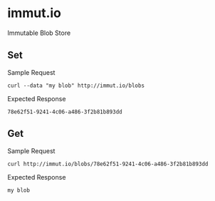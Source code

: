 immut.io
========
Immutable Blob Store

Set
---

Sample Request

```
curl --data "my blob" http://immut.io/blobs
```

Expected Response

```
78e62f51-9241-4c06-a486-3f2b81b893dd
```

Get
---

Sample Request

```
curl http://immut.io/blobs/78e62f51-9241-4c06-a486-3f2b81b893dd
```

Expected Response

```
my blob
```

